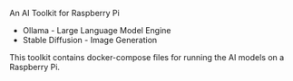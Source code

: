 An AI Toolkit for Raspberry Pi

* Ollama - Large Language Model Engine
* Stable Diffusion - Image Generation

This toolkit contains docker-compose files for running the AI models on a Raspberry Pi.

